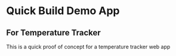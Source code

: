 # Quick Build Demo App
## For Temperature Tracker

This is a quick proof of concept for a temperature tracker web app
